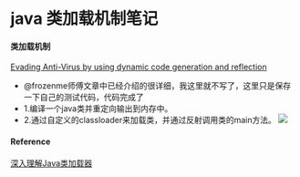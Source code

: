 # java 类加载机制笔记
#### 类加载机制
[Evading Anti-Virus by using dynamic code generation and reflection](http://docs.ioin.in/writeup/threathunter.org/_topic_5a49570eec721b1f1966f30f/index.html)
* @frozenme师傅文章中已经介绍的很详细，我这里就不写了，这里只是保存一下自己的测试代码，代码完成了
* 1.编译一个java类并重定向输出到内存中。
* 2.通过自定义的classloader来加载类，并通过反射调用类的main方法。
![](https://github.com/kevien/javacode/blob/master/ClassLoader/screenshot/1.png)
#### Reference
[深入理解Java类加载器](https://blog.csdn.net/javazejian/article/details/73413292)

